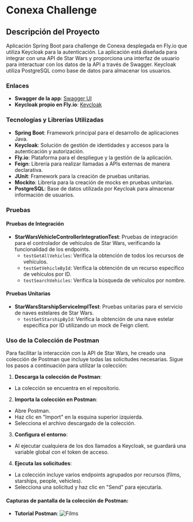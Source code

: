 # Conexa Challenge

## Descripción del Proyecto

Aplicación Spring Boot para challenge de Conexa desplegada en Fly.io que utiliza Keycloak para la autenticación. La aplicación está diseñada para integrar con una API de Star Wars y proporciona una interfaz de usuario para interactuar con los datos de la API a través de Swagger. Keycloak utiliza PostgreSQL como base de datos para almacenar los usuarios.

### Enlaces

- **Swagger de la app**: [Swagger UI](https://azamma-conexa-challenge.fly.dev/swagger-ui/index.html?configUrl=/api-docs/swagger-config#/)
- **Keycloak propio en Fly.io**: [Keycloak](https://keycloak-conexa.fly.dev/admin/master/console/)

### Tecnologías y Librerías Utilizadas

- **Spring Boot**: Framework principal para el desarrollo de aplicaciones Java.
- **Keycloak**: Solución de gestión de identidades y accesos para la autenticación y autorización.
- **Fly.io**: Plataforma para el despliegue y la gestión de la aplicación.
- **Feign**: Librería para realizar llamadas a APIs externas de manera declarativa.
- **JUnit**: Framework para la creación de pruebas unitarias.
- **Mockito**: Librería para la creación de mocks en pruebas unitarias.
- **PostgreSQL**: Base de datos utilizada por Keycloak para almacenar información de usuarios.

### Pruebas

#### Pruebas de Integración

- **StarWarsVehicleControllerIntegrationTest**: Pruebas de integración para el controlador de vehículos de Star Wars, verificando la funcionalidad de los endpoints.
  - `testGetAllVehicles`: Verifica la obtención de todos los recursos de vehículos.
  - `testGetVehicleById`: Verifica la obtención de un recurso específico de vehículos por ID.
  - `testSearchVehicles`: Verifica la búsqueda de vehículos por nombre.

#### Pruebas Unitarias

- **StarWarsStarshipServiceImplTest**: Pruebas unitarias para el servicio de naves estelares de Star Wars.
  - `testGetStarshipById`: Verifica la obtención de una nave estelar específica por ID utilizando un mock de Feign client.

### Uso de la Colección de Postman

Para facilitar la interacción con la API de Star Wars, he creado una colección de Postman que incluye todas las solicitudes necesarias. Sigue los pasos a continuación para utilizar la colección:

1. **Descarga la colección de Postman**:
- La colección se encuentra en el repositorio.

2. **Importa la colección en Postman**:
- Abre Postman.
- Haz clic en "Import" en la esquina superior izquierda.
- Selecciona el archivo descargado de la colección.

3. **Configura el entorno**:
- Al ejecutar cualquiera de los dos llamados a Keycloak, se guardará una variable global con el token de acceso.

4. **Ejecuta las solicitudes**:
- La colección incluye varios endpoints agrupados por recursos (films, starships, people, vehicles).
- Selecciona una solicitud y haz clic en "Send" para ejecutarla.

#### Capturas de pantalla de la colección de Postman:

- **Tutorial Postman**:
  ![Films](https://i.imgur.com/Aq8MRJN.jpeg)

